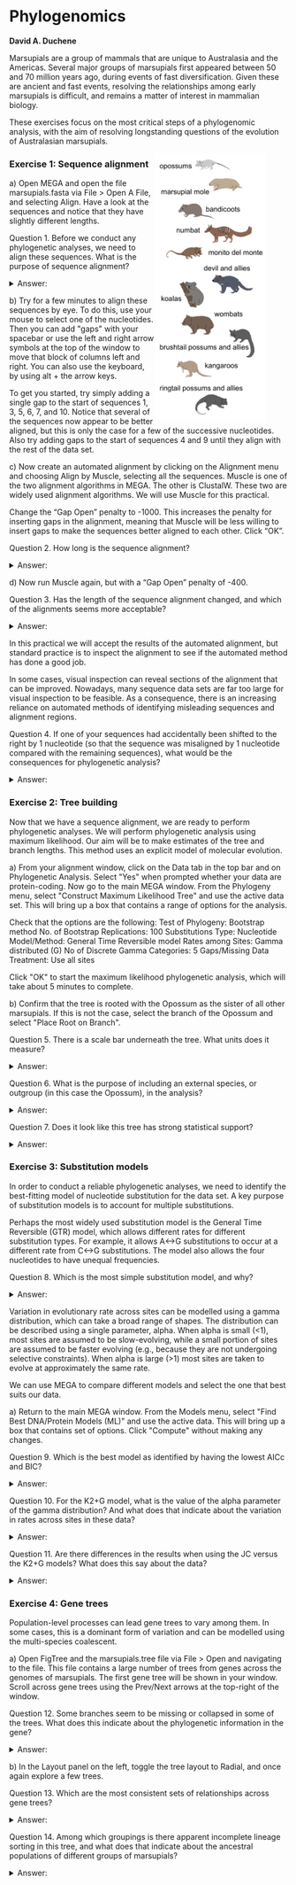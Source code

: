 # Phylogenomics

**David A. Duchene**


Marsupials are a group of mammals that are unique to Australasia and the Americas. Several major groups of marsupials first appeared between 50 and 70 million years ago, during events of fast diversification. Given these are ancient and fast events, resolving the relationships among early marsupials is difficult, and remains a matter of interest in mammalian biology.

These exercises focus on the most critical steps of a phylogenomic analysis, with the aim of resolving longstanding questions of the evolution of Australasian marsupials.

<figure>
  <img  align="right" src="marsupials.png" alt="" width=200 title="">
</figure>

### Exercise 1: Sequence alignment

a) Open MEGA and open the file marsupials.fasta via File > Open A File, and selecting Align. Have a look at the sequences and notice that they have slightly different lengths.


Question 1. Before we conduct any phylogenetic analyses, we need to align these sequences. What is the purpose of sequence alignment?

<details>
  <summary>Answer:</summary>

The purpose of sequence alignment is to maximise the number of sites that we can infer as including homologous characters (i.e., those that have been inherited from a common ancestor). Sequences are aligned by inserting "gaps" where insertions and deletions are likely to have occurred.

</details>


b) Try for a few minutes to align these sequences by eye. To do this, use your mouse to select one of the nucleotides. Then you can add "gaps" with your spacebar or use the left and right arrow symbols at the top of the window to move that block of columns left and right. You can also use the keyboard, by using alt + the arrow keys.

To get you started, try simply adding a single gap to the start of sequences 1, 3, 5, 6, 7, and 10. Notice that several of the sequences now appear to be better aligned, but this is only the case for a few of the successive nucleotides. Also try adding gaps to the start of sequences 4 and 9 until they align with the rest of the data set.

c) Now create an automated alignment by clicking on the Alignment menu and choosing Align by Muscle, selecting all the sequences. Muscle is one of the two alignment algorithms in MEGA. The other is ClustalW. These two are widely used alignment algorithms. We will use Muscle for this practical.

Change the “Gap Open” penalty to -1000. This increases the penalty for inserting gaps in the alignment, meaning that Muscle will be less willing to insert gaps to make the sequences better aligned to each other. Click “OK”.


Question 2. How long is the sequence alignment?

<details>
  <summary>Answer:</summary>

This sequence alignment is 1318 sites long.

</details>


d) Now run Muscle again, but with a “Gap Open” penalty of -400.


Question 3. Has the length of the sequence alignment changed, and which of the alignments seems more acceptable?

<details>
  <summary>Answer:</summary>

The length of the alignment has slightly increased to 1321. The reduced penalty for inserting gaps has led to the addition of a few sites overall.

</details>


In this practical we will accept the results of the automated alignment, but standard practice is to inspect the alignment to see if the automated method has done a good job.

In some cases, visual inspection can reveal sections of the alignment that can be improved. Nowadays, many sequence data sets are far too large for visual inspection to be feasible. As a consequence, there is an increasing reliance on automated methods of identifying misleading sequences and alignment regions.


Question 4. If one of your sequences had accidentally been shifted to the right by 1 nucleotide (so that the sequence was misaligned by 1 nucleotide compared with the remaining sequences), what would be the consequences for phylogenetic analysis?

<details>
  <summary>Answer:</summary>

This would lead to a very large estimated genetic divergence between this sequence and the rest of the data set. Overall, we would estimate the data set to have a very large substitution rate. The branch leading to that taxon would be estiamted to be very long, and the taxon would probably be placed incorrectly as a distant relative of all other taxa.

</details>


### Exercise 2: Tree building

Now that we have a sequence alignment, we are ready to perform phylogenetic analyses. We will perform phylogenetic analysis using maximum likelihood. Our aim will be to make estimates of the tree and branch lengths. This method uses an explicit model of molecular evolution.

a) From your alignment window, click on the Data tab in the top bar and on Phylogenetic Analysis. Select "Yes" when prompted whether your data are protein-coding. Now go to the main MEGA window. From the Phylogeny menu, select "Construct Maximum Likelihood Tree" and use the active data set. This will bring up a box that contains a range of options for the analysis.

Check that the options are the following:
Test of Phylogeny: Bootstrap method
No. of Bootstrap Replications: 100
Substitutions Type: Nucleotide
Model/Method: General Time Reversible model
Rates among Sites: Gamma distributed (G)
No of Discrete Gamma Categories: 5
Gaps/Missing Data Treatment: Use all sites

Click "OK" to start the maximum likelihood phylogenetic analysis, which will take about 5 minutes to complete.

b) Confirm that the tree is rooted with the Opossum as the sister of all other marsupials. If this is not the case, select the branch of the Opossum and select "Place Root on Branch".


Question 5. There is a scale bar underneath the tree. What units does it measure?

<details>
  <summary>Answer:</summary>

The scale bar measures expected molecular substitutions per site.

</details>


Question 6. What is the purpose of including an external species, or outgroup (in this case the Opossum), in the analysis?

<details>
  <summary>Answer:</summary>

The inclusion of an external species allows us to infer the position of the root and therefore the order of divergence events in time.

</details>


Question 7. Does it look like this tree has strong statistical support?

<details>
  <summary>Answer:</summary>

Some branches have high support, but most ancient or "deep" branches have very low support. This means that we cannot draw strong conclusions about the early divegence of marsupials from the genomic region analysed.

</details>


### Exercise 3: Substitution models

In order to conduct a reliable phylogenetic analyses, we need to identify the best-fitting model of nucleotide substitution for the data set. A key purpose of substitution models is to account for multiple substitutions.

Perhaps the most widely used substitution model is the General Time Reversible (GTR) model, which allows different rates for different substitution types. For example, it allows A<->G substitutions to occur at a different rate from C<->G substitutions. The model also allows the four nucleotides to have unequal frequencies.


Question 8. Which is the most simple substitution model, and why?

<details>
  <summary>Answer:</summary>

Jukes-Cantor is the most simple model because it assumes that the transition probabilities among all nucleotides are identical. Base frequencies are also assumed to be equal.

</details>


Variation in evolutionary rate across sites can be modelled using a gamma distribution, which can take a broad range of shapes. The distribution can be described using a single parameter, alpha. When alpha is small (<1), most sites are assumed to be slow-evolving, while a small portion of sites are assumed to be faster evolving (e.g., because they are not undergoing selective constraints). When alpha is large (>1) most sites are taken to evolve at approximately the same rate.

We can use MEGA to compare different models and select the one that best suits our data.

a) Return to the main MEGA window. From the Models menu, select "Find Best DNA/Protein Models (ML)" and use the active data. This will bring up a box that contains set of options. Click "Compute" without making any changes.


Question 9. Which is the best model as identified by having the lowest AICc and BIC?

<details>
  <summary>Answer:</summary>

The model with the lowest AICc and BIC is the K2+G model. This model allows for different rates for transitions versus transversions, while assuming equal base frequencies. It also takes evolutionary rates across sites to follow a gamma distribution.

</details>


Question 10. For the K2+G model, what is the value of the alpha parameter of the gamma distribution? And what does that indicate about the variation in rates across sites in these data?

<details>
  <summary>Answer:</summary>

The alpha parameter is estimated to be 0.56. This is much below 1, and suggests that there is substantial amounts of rate variation across sites. This means that many sites are evolving slowly and a few sites are evolving rapidly.

</details>


Question 11. Are there differences in the results when using the JC versus the K2+G models? What does this say about the data?

<details>
  <summary>Answer:</summary>

While some branches have different length, the relationships are identical regardless of the model used for inference. This suggests that the tree signal is robust to the substitution model used.

</details>


### Exercise 4: Gene trees

Population-level processes can lead gene trees to vary among them. In some cases, this is a dominant form of variation and can be modelled using the multi-species coalescent.

a) Open FigTree and the marsupials.tree file via File > Open and navigating to the file. This file contains a large number of trees from genes across the genomes of marsupials. The first gene tree will be shown in your window. Scroll across gene trees using the Prev/Next arrows at the top-right of the window.


Question 12. Some branches seem to be missing or collapsed in some of the trees. What does this indicate about the phylogenetic information in the gene?

<details>
  <summary>Answer:</summary>

These branches are not missing but are extremely short (they effectively have length 0). This suggests that the genes contain very little information about these parts of the tree. One explanation is that these events happened in quick succession, such that no molecular changes occurred.

</details>


b) In the Layout panel on the left, toggle the tree layout to Radial, and once again explore a few trees.


Question 13. Which are the most consistent sets of relationships across gene trees?

<details>
  <summary>Answer:</summary>

The koala and wombat are nearly always identified as sister clades, and so are the tasmanian devil and numbat. The grouping of the two possums and the kangaroo are also very common. Gene trees seem to have substantial incongruence regarding other relationships.

</details>


Question 14. Among which groupings is there apparent incomplete lineage sorting in this tree, and what does that indicate about the ancestral populations of different groups of marsupials?

<details>
  <summary>Answer:</summary>

The relationships among the possums and the kangaroos seem to be affected by incomplete lineage sorting, as are the relationships at the root of the marsupial mole branch. This suggests that there was substantial exchange in the early stages of the diversification of these groupings of marsupials. These divergences were likely very fast events and population sizes relatively large, leading to incomplete lineage sorting and therefore widespread incongruence among gene trees.

</details>